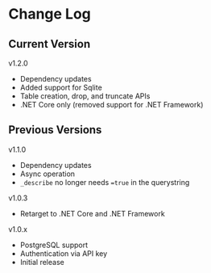 # Change Log

## Current Version

v1.2.0

- Dependency updates
- Added support for Sqlite
- Table creation, drop, and truncate APIs
- .NET Core only (removed support for .NET Framework)

## Previous Versions

v1.1.0

- Dependency updates
- Async operation
- ```_describe``` no longer needs ```=true``` in the querystring

v1.0.3

- Retarget to .NET Core and .NET Framework
 
v1.0.x

- PostgreSQL support
- Authentication via API key
- Initial release


